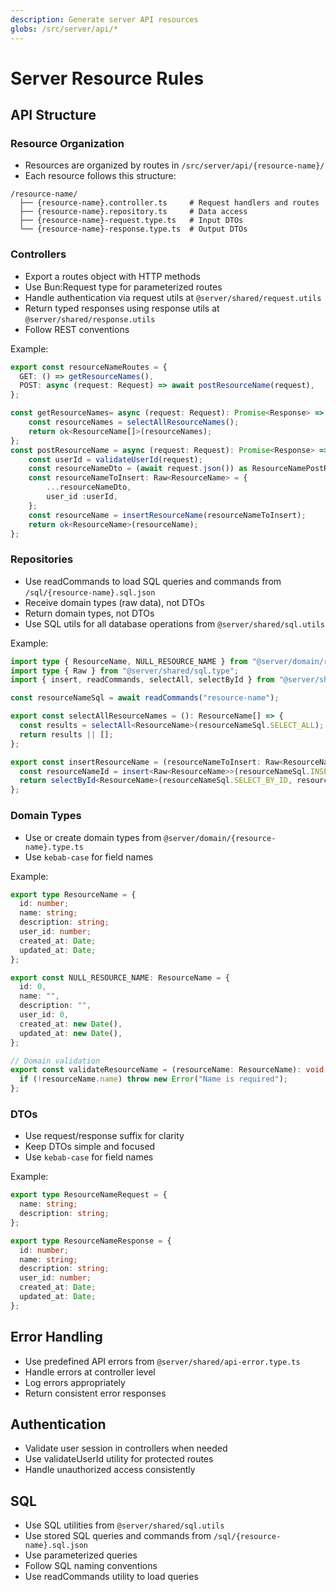 ```yaml
---
description: Generate server API resources
globs: /src/server/api/*
---
```


# Server Resource Rules

## API Structure

### Resource Organization
- Resources are organized by routes in `/src/server/api/{resource-name}/`
- Each resource follows this structure:
```
/resource-name/
  ├── {resource-name}.controller.ts     # Request handlers and routes
  ├── {resource-name}.repository.ts     # Data access
  ├── {resource-name}-request.type.ts   # Input DTOs
  └── {resource-name}-response.type.ts  # Output DTOs
```

### Controllers
- Export a routes object with HTTP methods
- Use Bun:Request type for parameterized routes
- Handle authentication via request utils at `@server/shared/request.utils`
- Return typed responses using response utils at `@server/shared/response.utils`
- Follow REST conventions

Example:
```typescript
export const resourceNameRoutes = {
  GET: () => getResourceNames(),
  POST: async (request: Request) => await postResourceName(request),
};

const getResourceNames= async (request: Request): Promise<Response> => {
	const resourceNames = selectAllResourceNames();
	return ok<ResourceName[]>(resourceNames);
};
const postResourceName = async (request: Request): Promise<Response> => {
	const userId = validateUserId(request);
	const resourceNameDto = (await request.json()) as ResourceNamePostRequest;
	const resourceNameToInsert: Raw<ResourceName> = {
		...resourceNameDto,
		user_id :userId,
	};
	const resourceName = insertResourceName(resourceNameToInsert);
	return ok<ResourceName>(resourceName);
};

```

### Repositories
- Use readCommands to load SQL queries and commands from `/sql/{resource-name}.sql.json`
- Receive domain types (raw data), not DTOs
- Return domain types, not DTOs
- Use SQL utils for all database operations from `@server/shared/sql.utils`

Example:
```typescript
import type { ResourceName, NULL_RESOURCE_NAME } from "@server/domain/resource-name.type";
import type { Raw } from "@server/shared/sql.type";
import { insert, readCommands, selectAll, selectById } from "@server/shared/sql.utils";

const resourceNameSql = await readCommands("resource-name");

export const selectAllResourceNames = (): ResourceName[] => {
  const results = selectAll<ResourceName>(resourceNameSql.SELECT_ALL);
  return results || [];
};

export const insertResourceName = (resourceNameToInsert: Raw<ResourceName>): ResourceName => {
  const resourceNameId = insert<Raw<ResourceName>>(resourceNameSql.INSERT, resourceNameToInsert);
  return selectById<ResourceName>(resourceNameSql.SELECT_BY_ID, resourceNameId);
};
```

### Domain Types
- Use or create domain types from `@server/domain/{resource-name}.type.ts`
- Use `kebab-case` for field names

Example:
```typescript
export type ResourceName = {
  id: number;
  name: string;
  description: string;
  user_id: number;
  created_at: Date;
  updated_at: Date;
};

export const NULL_RESOURCE_NAME: ResourceName = {
  id: 0,
  name: "",
  description: "",
  user_id: 0,
  created_at: new Date(),
  updated_at: new Date(),
};

// Domain validation
export const validateResourceName = (resourceName: ResourceName): void => {
  if (!resourceName.name) throw new Error("Name is required");
};
```

### DTOs
- Use request/response suffix for clarity
- Keep DTOs simple and focused
- Use `kebab-case` for field names

Example:
```typescript
export type ResourceNameRequest = {
  name: string;
  description: string;
};

export type ResourceNameResponse = {
  id: number;
  name: string;
  description: string;
  user_id: number;
  created_at: Date;
  updated_at: Date;
};

```

## Error Handling
- Use predefined API errors from `@server/shared/api-error.type.ts`
- Handle errors at controller level
- Log errors appropriately
- Return consistent error responses

## Authentication
- Validate user session in controllers when needed
- Use validateUserId utility for protected routes
- Handle unauthorized access consistently

## SQL
- Use SQL utilities from `@server/shared/sql.utils`
- Use stored SQL queries and commands from `/sql/{resource-name}.sql.json`
- Use parameterized queries
- Follow SQL naming conventions
- Use readCommands utility to load queries
